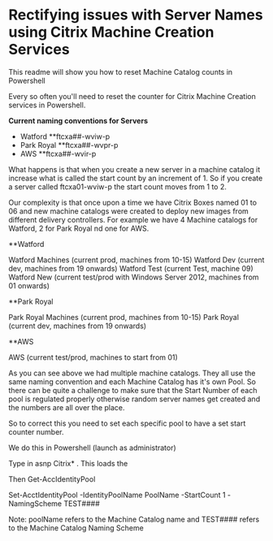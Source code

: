 # Rectifying issues with Server Names using Citrix Machine Creation Services

This readme will show you how to reset Machine Catalog counts in Powershell

Every so often you'll need to reset the counter for Citrix Machine Creation services in Powershell.

**Current naming conventions for Servers**

* Watford **ftcxa##-wviw-p
* Park Royal **ftcxa##-wvpr-p
* AWS **ftcxa##-wvir-p

What happens is that when you create a new server in a machine catalog it increase what is called the start count by an increment of 1. So if you create a server called ftcxa01-wviw-p the start count moves from 1 to 2. 

Our complexity is that once upon a time we have Citrix Boxes named 01 to 06 and new machine catalogs were created to deploy new images from different delivery controllers. For example we have 4 Machine catalogs for Watford, 2 for Park Royal nd one for AWS.

**Watford

Watford Machines (current prod, machines from 10-15)
Watford Dev (current dev, machines from 19 onwards)
Watford Test (current Test, machine 09)
Watford New (current test/prod with Windows Server 2012, machines from 01 onwards)

**Park Royal

Park Royal Machines (current prod, machines from 10-15)
Park Royal (current dev, machines from 19 onwards)

**AWS

AWS (current test/prod, machines to start from 01)

As you can see above we had multiple machine catalogs. They all use the same naming convention and each Machine Catalog has it's own Pool. So there can be quite a challenge to make sure that the Start Number of each pool is regulated properly otherwise random server names get created and the numbers are all over the place.

So to correct this you need to set each specific pool to have a set start counter number.

We do this in Powershell (launch as administrator)

Type in asnp Citrix* . This loads the 

Then Get-AccIdentityPool





Set-AcctIdentityPool -IdentityPoolName PoolName -StartCount 1 -NamingScheme TEST####

Note: poolName refers to the Machine Catalog name and TEST#### refers to the Machine Catalog Naming Scheme


